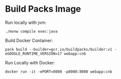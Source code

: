# Build Packs Image

Run locally with jvm:
```
./mvnw compile exec:java
```

Build Docker Container:
```
pack build --builder=gcr.io/buildpacks/builder:v1 -eGOOGLE_RUNTIME_VERSION=17 webapp:cnb
```

Run Locally with Docker:
```
docker run -it -ePORT=8080 -p8080:8080 webapp:cnb
```
